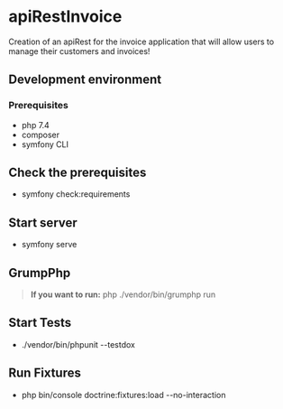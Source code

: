 # apiRestInvoice

Creation of an apiRest for the invoice application that will allow users to manage their customers and invoices!

## Development environment

### Prerequisites
- php 7.4
- composer
- symfony CLI

## Check the prerequisites
- symfony check:requirements

## Start server
- symfony serve

## GrumpPhp
> **If you want to run:** php ./vendor/bin/grumphp run

## Start Tests
- ./vendor/bin/phpunit --testdox

## Run Fixtures
- php bin/console doctrine:fixtures:load --no-interaction
